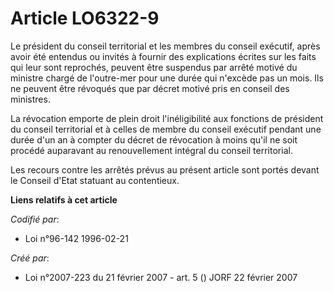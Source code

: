 # Article LO6322-9

Le président du conseil territorial et les membres du conseil exécutif, après avoir été entendus ou invités à fournir des
explications écrites sur les faits qui leur sont reprochés, peuvent être suspendus par arrêté motivé du ministre chargé de
l'outre-mer pour une durée qui n'excède pas un mois. Ils ne peuvent être révoqués que par décret motivé pris en conseil des
ministres.

La révocation emporte de plein droit l'inéligibilité aux fonctions de président du conseil territorial et à celles de membre
du conseil exécutif pendant une durée d'un an à compter du décret de révocation à moins qu'il ne soit procédé auparavant au
renouvellement intégral du conseil territorial.

Les recours contre les arrêtés prévus au présent article sont portés devant le Conseil d'Etat statuant au contentieux.

**Liens relatifs à cet article**

_Codifié par_:

  - Loi n°96-142 1996-02-21

_Créé par_:

  - Loi n°2007-223 du 21 février 2007 - art. 5 () JORF 22 février 2007
